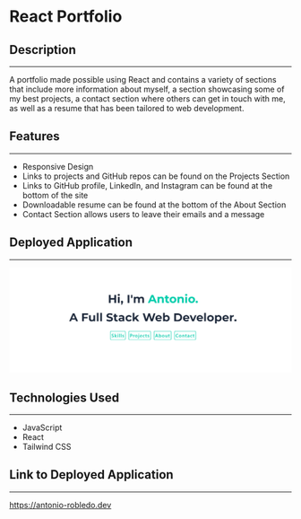 # React Portfolio

## Description 
---
A portfolio made possible using React and contains a variety of sections that include more information about myself, a section showcasing some of my best projects, a contact section where others can get in touch with me, as well as a resume that has been tailored to web development. 

## Features
---
- Responsive Design
- Links to projects and GitHub repos can be found on the Projects Section
- Links to GitHub profile, LinkedIn, and Instagram can be found at the bottom of the site
- Downloadable resume can be found at the bottom of the About Section
- Contact Section allows users to leave their emails and a message 

## Deployed Application
---
![screenshot](./images/Personal_Website.png)

## Technologies Used
---
- JavaScript
- React
- Tailwind CSS

## Link to Deployed Application
---
https://antonio-robledo.dev
